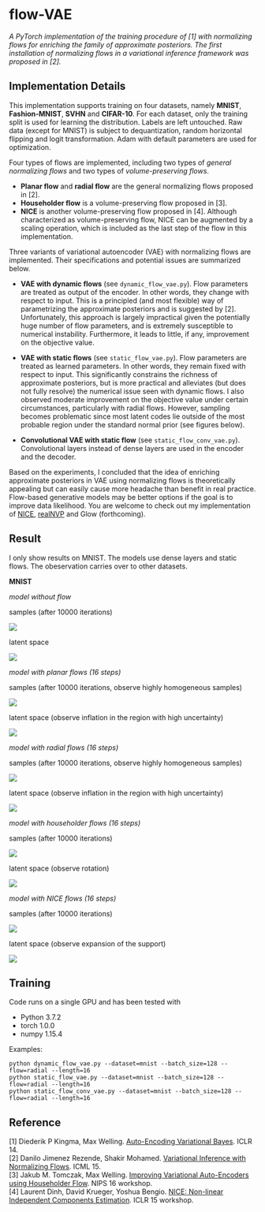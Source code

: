 # flow-VAE
_A PyTorch implementation of the training procedure of [1] with normalizing flows for enriching the family of approximate posteriors. The first installation of normalizing flows in a variational inference framework was proposed in [2]._

## Implementation Details
This implementation supports training on four datasets, namely **MNIST**, **Fashion-MNIST**, **SVHN** and **CIFAR-10**. For each dataset, only the training split is used for learning the distribution. Labels are left untouched. Raw data (except for MNIST) is subject to dequantization, random horizontal flipping and logit transformation. Adam with default parameters are used for optimization.

Four types of flows are implemented, including two types of _general normalizing flows_ and two types of _volume-preserving flows_.

- **Planar flow** and **radial flow** are the general normalizing flows proposed in [2].
- **Householder flow** is a volume-preserving flow proposed in [3].
- **NICE** is another volume-preserving flow proposed in [4]. Although characterized as volume-preserving flow, NICE can be augmented by a scaling operation, which is included as the last step of the flow in this implementation.

Three variants of variational autoencoder (VAE) with normalizing flows are implemented. Their specifications and potential issues are summarized below.

- **VAE with dynamic flows** (see ```dynamic_flow_vae.py```). Flow parameters are treated as output of the encoder. In other words, they change with respect to input. This is a principled (and most flexible) way of parametrizing the approximate posteriors and is suggested by [2]. Unfortunately, this approach is largely impractical given the potentially huge number of flow parameters, and is extremely susceptible to numerical instability. Furthermore, it leads to little, if any, improvement on the objective value.  

-  **VAE with static flows** (see ```static_flow_vae.py```). Flow parameters are treated as learned parameters. In other words, they remain fixed with respect to input. This significantly constrains the richness of approximate posteriors, but is more practical and alleviates (but does not fully resolve) the numerical issue seen with dynamic flows. I also observed moderate improvement on the objective value under certain circumstances, particularly with radial flows. However, sampling becomes problematic since most latent codes lie outside of the most probable region under the standard normal prior (see figures below).

- **Convolutional VAE with static flow** (see ```static_flow_conv_vae.py```). Convolutional layers instead of dense layers are used in the encoder and the decoder.

Based on the experiments, I concluded that the idea of enriching approximate posteriors in VAE using normalizing flows is theoretically appealing but can easily cause more headache than benefit in real practice. Flow-based generative models may be better options if the goal is to improve data likelihood. You are welcome to check out my implementation of [NICE](https://github.com/fmu2/NICE), [realNVP](https://github.com/fmu2/realNVP) and Glow (forthcoming).

## Result
I only show results on MNIST. The models use dense layers and static flows. The obeservation carries over to other datasets. 

**MNIST** 

_model without flow_  

samples (after 10000 iterations)  

![](https://github.com/fmu2/flow-VAE/blob/master/samples/mnist_bs128_ly2_hd400_lt2_gt0__10000.png?raw=true)

latent space

![](https://github.com/fmu2/flow-VAE/blob/master/plots/mnist_bs128_ly2_hd400_lt2_gt0_latent.png?raw=true)

_model with planar flows (16 steps)_

samples (after 10000 iterations, observe highly homogeneous samples) 

![](https://github.com/fmu2/flow-VAE/blob/master/samples/mnist_bs128_ly2_hd400_lt2_gt0__planar_len16_10000.png?raw=true)

latent space (observe inflation in the region with high uncertainty)

![](https://github.com/fmu2/flow-VAE/blob/master/plots/mnist_bs128_ly2_hd400_lt2_gt0__planar_len16latent.png?raw=true)

_model with radial flows (16 steps)_

samples (after 10000 iterations, observe highly homogeneous samples) 

![](https://github.com/fmu2/flow-VAE/blob/master/samples/mnist_bs128_ly2_hd400_lt2_gt0__radial_len16_10000.png?raw=true)

latent space (observe inflation in the region with high uncertainty)

![](https://github.com/fmu2/flow-VAE/blob/master/plots/mnist_bs128_ly2_hd400_lt2_gt0__radial_len16latent.png?raw=true)

_model with householder flows (16 steps)_

samples (after 10000 iterations) 

![](https://github.com/fmu2/flow-VAE/blob/master/samples/mnist_bs128_ly2_hd400_lt2_gt0__householder_len16_10000.png?raw=true)

latent space (observe rotation)

![](https://github.com/fmu2/flow-VAE/blob/master/plots/mnist_bs128_ly2_hd400_lt2_gt0__householder_len16latent.png?raw=true)

_model with NICE flows (16 steps)_

samples (after 10000 iterations) 

![](https://github.com/fmu2/flow-VAE/blob/master/samples/mnist_bs128_ly2_hd400_lt2_gt0__nice_len16_10000.png?raw=true)

latent space (observe expansion of the support)

![](https://github.com/fmu2/flow-VAE/blob/master/plots/mnist_bs128_ly2_hd400_lt2_gt0__nice_len16latent.png?raw=true)

## Training
Code runs on a single GPU and has been tested with

- Python 3.7.2
- torch 1.0.0
- numpy 1.15.4

Examples:

```
python dynamic_flow_vae.py --dataset=mnist --batch_size=128 --flow=radial --length=16  
python static_flow_vae.py --dataset=mnist --batch_size=128 --flow=radial --length=16  
python static_flow_conv_vae.py --dataset=mnist --batch_size=128 --flow=radial --length=16  
```

## Reference
[1] Diederik P Kingma, Max Welling. [Auto-Encoding Variational Bayes](https://arxiv.org/abs/1312.6114). ICLR 14.  
[2] Danilo Jimenez Rezende, Shakir Mohamed. [Variational Inference with Normalizing Flows](https://arxiv.org/abs/1505.05770). ICML 15.  
[3] Jakub M. Tomczak, Max Welling. [Improving Variational Auto-Encoders using Householder Flow](https://arxiv.org/abs/1611.09630). NIPS 16 workshop.  
[4] Laurent Dinh, David Krueger, Yoshua Bengio. [NICE: Non-linear Independent Components Estimation](https://arxiv.org/abs/1410.8516). ICLR 15 workshop.